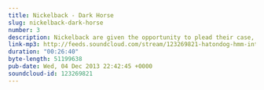 ```yaml
---
title: Nickelback - Dark Horse
slug: nickelback-dark-horse
number: 3
description: Nickelback are given the opportunity to plead their case, and appeal to the ever popular &quot;misogyny&quot; demographic. Call the FBI.
link-mp3: http://feeds.soundcloud.com/stream/123269821-hatondog-hmm-interesting-choice-ep3.mp3
duration: "00:26:40"
byte-length: 51199638
pub-date: Wed, 04 Dec 2013 22:42:45 +0000
soundcloud-id: 123269821
---
```

